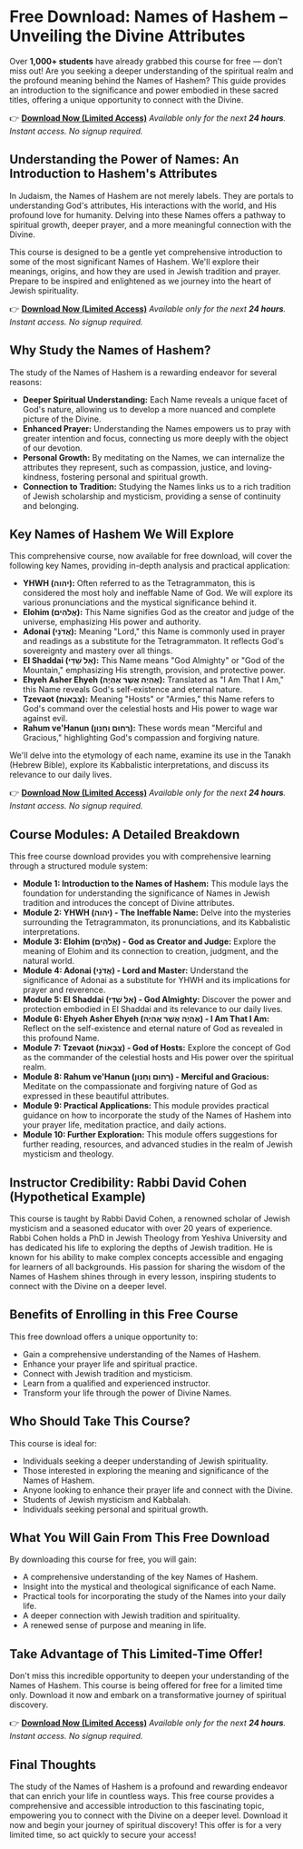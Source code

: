 # Free Download: Names of Hashem – Unveiling the Divine Attributes

Over **1,000+ students** have already grabbed this course for free — don’t miss out!
Are you seeking a deeper understanding of the spiritual realm and the profound meaning behind the Names of Hashem? This guide provides an introduction to the significance and power embodied in these sacred titles, offering a unique opportunity to connect with the Divine.

👉 [**Download Now (Limited Access)**](https://udemywork.com/names-of-hashem)
_Available only for the next **24 hours**. Instant access. No signup required._

## Understanding the Power of Names: An Introduction to Hashem's Attributes

In Judaism, the Names of Hashem are not merely labels. They are portals to understanding God's attributes, His interactions with the world, and His profound love for humanity. Delving into these Names offers a pathway to spiritual growth, deeper prayer, and a more meaningful connection with the Divine.

This course is designed to be a gentle yet comprehensive introduction to some of the most significant Names of Hashem. We'll explore their meanings, origins, and how they are used in Jewish tradition and prayer. Prepare to be inspired and enlightened as we journey into the heart of Jewish spirituality.

👉 [**Download Now (Limited Access)**](https://udemywork.com/names-of-hashem)
_Available only for the next **24 hours**. Instant access. No signup required._

## Why Study the Names of Hashem?

The study of the Names of Hashem is a rewarding endeavor for several reasons:

*   **Deeper Spiritual Understanding:** Each Name reveals a unique facet of God's nature, allowing us to develop a more nuanced and complete picture of the Divine.
*   **Enhanced Prayer:** Understanding the Names empowers us to pray with greater intention and focus, connecting us more deeply with the object of our devotion.
*   **Personal Growth:** By meditating on the Names, we can internalize the attributes they represent, such as compassion, justice, and loving-kindness, fostering personal and spiritual growth.
*   **Connection to Tradition:** Studying the Names links us to a rich tradition of Jewish scholarship and mysticism, providing a sense of continuity and belonging.

## Key Names of Hashem We Will Explore

This comprehensive course, now available for free download, will cover the following key Names, providing in-depth analysis and practical application:

*   **YHWH (יהוה):** Often referred to as the Tetragrammaton, this is considered the most holy and ineffable Name of God. We will explore its various pronunciations and the mystical significance behind it.
*   **Elohim (אֱלֹהִים):** This Name signifies God as the creator and judge of the universe, emphasizing His power and authority.
*   **Adonai (אֲדֹנָי):** Meaning "Lord," this Name is commonly used in prayer and readings as a substitute for the Tetragrammaton. It reflects God's sovereignty and mastery over all things.
*   **El Shaddai (אֵל שַׁדַּי):** This Name means "God Almighty" or "God of the Mountain," emphasizing His strength, provision, and protective power.
*   **Ehyeh Asher Ehyeh (אֶהְיֶה אֲשֶׁר אֶהְיֶה):** Translated as "I Am That I Am," this Name reveals God's self-existence and eternal nature.
*   **Tzevaot (צְבָאוֹת):** Meaning "Hosts" or "Armies," this Name refers to God's command over the celestial hosts and His power to wage war against evil.
*   **Rahum ve'Hanun (רַחוּם וְחַנּוּן):** These words mean "Merciful and Gracious," highlighting God's compassion and forgiving nature.

We'll delve into the etymology of each name, examine its use in the Tanakh (Hebrew Bible), explore its Kabbalistic interpretations, and discuss its relevance to our daily lives.

👉 [**Download Now (Limited Access)**](https://udemywork.com/names-of-hashem)
_Available only for the next **24 hours**. Instant access. No signup required._

## Course Modules: A Detailed Breakdown

This free course download provides you with comprehensive learning through a structured module system:

*   **Module 1: Introduction to the Names of Hashem:** This module lays the foundation for understanding the significance of Names in Jewish tradition and introduces the concept of Divine attributes.
*   **Module 2: YHWH (יהוה) - The Ineffable Name:** Delve into the mysteries surrounding the Tetragrammaton, its pronunciations, and its Kabbalistic interpretations.
*   **Module 3: Elohim (אֱלֹהִים) - God as Creator and Judge:** Explore the meaning of Elohim and its connection to creation, judgment, and the natural world.
*   **Module 4: Adonai (אֲדֹנָי) - Lord and Master:** Understand the significance of Adonai as a substitute for YHWH and its implications for prayer and reverence.
*   **Module 5: El Shaddai (אֵל שַׁדַּי) - God Almighty:** Discover the power and protection embodied in El Shaddai and its relevance to our daily lives.
*   **Module 6: Ehyeh Asher Ehyeh (אֶהְיֶה אֲשֶׁר אֶהְיֶה) - I Am That I Am:** Reflect on the self-existence and eternal nature of God as revealed in this profound Name.
*   **Module 7: Tzevaot (צְבָאוֹת) - God of Hosts:** Explore the concept of God as the commander of the celestial hosts and His power over the spiritual realm.
*   **Module 8: Rahum ve'Hanun (רַחוּם וְחַנּוּן) - Merciful and Gracious:** Meditate on the compassionate and forgiving nature of God as expressed in these beautiful attributes.
*   **Module 9: Practical Applications:** This module provides practical guidance on how to incorporate the study of the Names of Hashem into your prayer life, meditation practice, and daily actions.
*   **Module 10: Further Exploration:** This module offers suggestions for further reading, resources, and advanced studies in the realm of Jewish mysticism and theology.

## Instructor Credibility: Rabbi David Cohen (Hypothetical Example)

This course is taught by Rabbi David Cohen, a renowned scholar of Jewish mysticism and a seasoned educator with over 20 years of experience. Rabbi Cohen holds a PhD in Jewish Theology from Yeshiva University and has dedicated his life to exploring the depths of Jewish tradition. He is known for his ability to make complex concepts accessible and engaging for learners of all backgrounds. His passion for sharing the wisdom of the Names of Hashem shines through in every lesson, inspiring students to connect with the Divine on a deeper level.

## Benefits of Enrolling in this Free Course

This free download offers a unique opportunity to:

*   Gain a comprehensive understanding of the Names of Hashem.
*   Enhance your prayer life and spiritual practice.
*   Connect with Jewish tradition and mysticism.
*   Learn from a qualified and experienced instructor.
*   Transform your life through the power of Divine Names.

## Who Should Take This Course?

This course is ideal for:

*   Individuals seeking a deeper understanding of Jewish spirituality.
*   Those interested in exploring the meaning and significance of the Names of Hashem.
*   Anyone looking to enhance their prayer life and connect with the Divine.
*   Students of Jewish mysticism and Kabbalah.
*   Individuals seeking personal and spiritual growth.

## What You Will Gain From This Free Download

By downloading this course for free, you will gain:

*   A comprehensive understanding of the key Names of Hashem.
*   Insight into the mystical and theological significance of each Name.
*   Practical tools for incorporating the study of the Names into your daily life.
*   A deeper connection with Jewish tradition and spirituality.
*   A renewed sense of purpose and meaning in life.

## Take Advantage of This Limited-Time Offer!

Don't miss this incredible opportunity to deepen your understanding of the Names of Hashem. This course is being offered for free for a limited time only. Download it now and embark on a transformative journey of spiritual discovery.

👉 [**Download Now (Limited Access)**](https://udemywork.com/names-of-hashem)
_Available only for the next **24 hours**. Instant access. No signup required._

## Final Thoughts

The study of the Names of Hashem is a profound and rewarding endeavor that can enrich your life in countless ways. This free course provides a comprehensive and accessible introduction to this fascinating topic, empowering you to connect with the Divine on a deeper level. Download it now and begin your journey of spiritual discovery! This offer is for a very limited time, so act quickly to secure your access!
